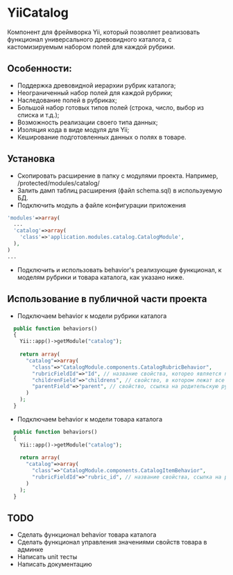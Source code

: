 YiiCatalog
==========

Компонент для фреймворка Yii, который позволяет реализовать функционал универсального
древовидного каталога, с кастомизируемым набором полей для каждой рубрики.

## Особенности:
* Поддержка древовидной иерархии рубрик каталога;
* Неограниченный набор полей для каждой рубрики;
* Наследование полей в рубриках;
* Большой набор готовых типов полей (строка, число, выбор из списка и т.д.);
* Возможность реализации своего типа данных;
* Изоляция кода в виде модуля для Yii;
* Кеширование подготовленных данных о полях в товаре.

## Установка
* Скопировать расширение в папку с модулями проекта.
Например, /protected/modules/catalog/
* Залить дамп таблиц расширения (файл schema.sql) в используемую БД.
* Подключить модуль а файле конфигурации приложения
```php
'modules'=>array(
  ...
  'catalog'=>array(
  	'class'=>'application.modules.catalog.CatalogModule',
  ),
)
...
```
* Подключить и использовать behavior's реализующие функционал, к моделям 
рубрики и товара каталога, как указано ниже.
 

## Использование в публичной части проекта
* Подключаем behavior к модели рубрики каталога
```php
  public function behaviors()
  {
    Yii::app()->getModule("catalog");
    
    return array(
      "catalog"=>array(
        "class"=>"CatalogModule.components.CatalogRubricBehavior",
        "rubricFieldId"=>"Id", // название свойства, которео является первичным ключем рубрики
        "childrenField"=>"childrens", // свойство, в котором лежат все подрубрики
        "parentField"=>"parent", // свойство, ссылка на родительскую рубрику
      )
    );
  }
```
* Подключаем behavior к модели товара каталога
```php
  public function behaviors()
  {
    Yii::app()->getModule("catalog");
    
    return array(
      "catalog"=>array(
        "class"=>"CatalogModule.components.CatalogItemBehavior",
        "rubricFieldId"=>"rubric_id", // название свойства, ссылка на рубрику товара в модели
      )
    );
  }
```

## TODO
* Сделать функционал behavior товара каталога
* Сделать функционал управления значениями свойств товара в админке
* Написать unit тесты
* Написать документацию
